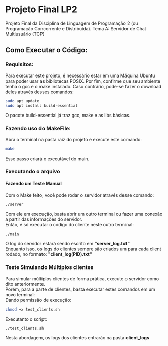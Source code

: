 # Projeto Final LP2
Projeto Final da Disciplina de Linguagem de Programação 2 (ou Programação Concorrente e Distribuída).
Tema A: Servidor de Chat Multiusuário (TCP)


## Como Executar o Código:
### Requisitos:
Para executar este projeto, é necessário estar em uma Máquina Ubuntu para poder usar as bibliotecas POSIX.
Por fim, confirme que seu ambiente tenha o gcc e o make instalado.
Caso contrário, pode-se fazer o download deles através desses comandos:
``` bash
sudo apt update
sudo apt install build-essential
```
O pacote build-essential já traz gcc, make e as libs básicas.

### Fazendo uso do MakeFile:
Abra o terminal na pasta raiz do projeto e execute este comando:
``` bash
make
```
Esse passo criará o executável do main.

### Executando o arquivo

#### Fazendo um Teste Manual
Com o Make feito, você pode rodar o servidor através desse comando:
``` bash
./server
```
Com ele em execução, basta abrir um outro terminal ou fazer uma conexão a partir das informações do servidor.  
Então, é só executar o código do cliente neste outro terminal:
``` bash
./main
```
O log do servidor estará sendo escrito em **"server_log.txt"**  
Enquanto isso, os logs do clientes sempre são criados um para cada client rodado, no formato: **"client_log(PID).txt"**
### Teste Simulando Múltiplos clientes
Para simular múltiplos clientes de forma prática, execute o servidor como dito anteriormente.  
Porém, para a parte de clientes, basta executar estes comandos em um novo terminal:  
Dando permissão de execução:
``` bash
chmod +x test_clients.sh
```
Executanto o script:
``` bash
./test_clients.sh
```
Nesta abordagem, os logs dos clientes entrarão na pasta **client_logs**
